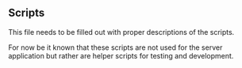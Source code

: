 ## Scripts

This file needs to be filled out with proper descriptions of the scripts.

For now be it known that these scripts are not used for the server application
but rather are helper scripts for testing and development.

